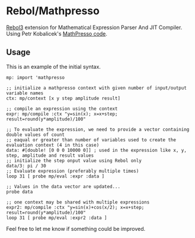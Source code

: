
# Rebol/Mathpresso

[Rebol3](https://github.com/Oldes/Rebol3) extension for Mathematical Expression Parser And JIT Compiler.
Using Petr Kobalicek's [MathPresso code](https://github.com/kobalicek/mathpresso).

## Usage

This is an example of the initial syntax.

```rebol
mp: import 'mathpresso

;; initialize a mathpresso context with given number of input/output variable names
ctx: mp/context [x y step amplitude result]

;; compile an expression using the context
expr: mp/compile :ctx "y=sin(x); x=x+step; result=round(y*amplitude)/100"

;; To evaluate the expression, we need to provide a vector containing double values of count
;; eaqual or greater than number of variables used to create the evaluation context (4 in this case)
data: #[double! [0 0 0 10000 0]] ; used in the expression like x, y, step, amplitude and result values
;; initialize the step onput value using Rebol only 
data/3: pi / 30
;; Evaluate expression (preferably multiple times)
loop 31 [ probe mp/eval :expr :data ]

;; Values in the data vector are updated...
probe data

;; one context may be shared with multiple expressions
expr2: mp/compile :ctx "y=sin(x)+cos(x/2); x=x+step; result=round(y*amplitude)/100"
loop 31 [ probe mp/eval :expr2 :data ]
```

Feel free to let me know if something could be improved.
